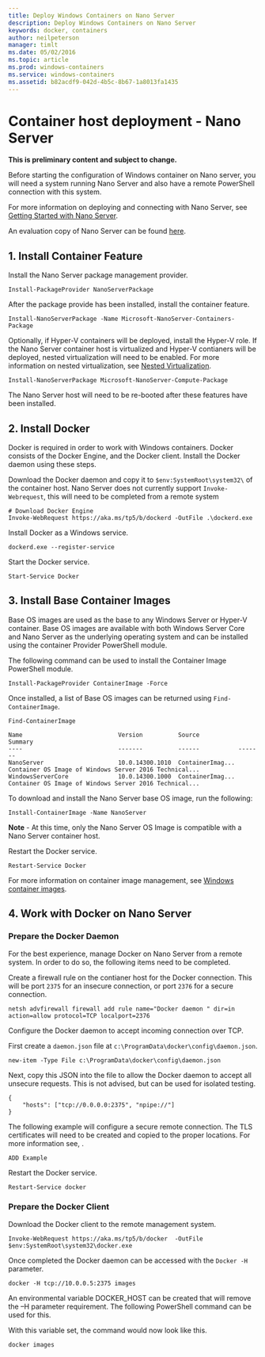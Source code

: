 ```yaml
---
title: Deploy Windows Containers on Nano Server
description: Deploy Windows Containers on Nano Server
keywords: docker, containers
author: neilpeterson
manager: timlt
ms.date: 05/02/2016
ms.topic: article
ms.prod: windows-containers
ms.service: windows-containers
ms.assetid: b82acdf9-042d-4b5c-8b67-1a8013fa1435
---
```


# Container host deployment - Nano Server

**This is preliminary content and subject to change.** 

Before starting the configuration of Windows container on Nano server, you will need a system running Nano Server and also have a remote PowerShell connection with this system.

For more information on deploying and connecting with Nano Server, see [Getting Started with Nano Server]( https://technet.microsoft.com/en-us/library/mt126167.aspx).

An evaluation copy of Nano Server can be found [here](https://msdn.microsoft.com/en-us/virtualization/windowscontainers/nano_eula).

## 1. Install Container Feature

Install the Nano Server package management provider.

```none
Install-PackageProvider NanoServerPackage
```

After the package provide has been installed, install the container feature.

```none
Install-NanoServerPackage -Name Microsoft-NanoServer-Containers-Package
```

Optionally, if Hyper-V containers will be deployed, install the Hyper-V role. If the Nano Server container host is virtualized and Hyper-V contianers will be deployed, nested virtualization will need to be enabled. For more information on nested virtualization, see [Nested Virtualization]( https://msdn.microsoft.com/en-us/virtualization/hyperv_on_windows/user_guide/nesting).

```none
Install-NanoServerPackage Microsoft-NanoServer-Compute-Package
```

The Nano Server host will need to be re-booted after these features have been installed.

## 2. Install Docker

Docker is required in order to work with Windows containers. Docker consists of the Docker Engine, and the Docker client. Install the Docker daemon using these steps.


Download the Docker daemon and copy it to `$env:SystemRoot\system32\` of the container host. Nano Server does not currently support `Invoke-Webrequest`, this will need to be completed from a remote system

```none
# Download Docker Engine
Invoke-WebRequest https://aka.ms/tp5/b/dockerd -OutFile .\dockerd.exe
```

Install Docker as a Windows service.

```none
dockerd.exe --register-service
```

Start the Docker service.

```none
Start-Service Docker
```

## 3. Install Base Container Images

Base OS images are used as the base to any Windows Server or Hyper-V container. Base OS images are available with both Windows Server Core and Nano Server as the underlying operating system and can be installed using the container Provider PowerShell module.

The following command can be used to install the Container Image PowerShell module.

```none
Install-PackageProvider ContainerImage -Force
```

Once installed, a list of Base OS images can be returned using `Find-ContainerImage`.

```none
Find-ContainerImage

Name                           Version          Source           Summary
----                           -------          ------           -------
NanoServer                     10.0.14300.1010  ContainerImag... Container OS Image of Windows Server 2016 Technical...
WindowsServerCore              10.0.14300.1000  ContainerImag... Container OS Image of Windows Server 2016 Technical...
```

To download and install the Nano Server base OS image, run the following:

```none
Install-ContainerImage -Name NanoServer
```

**Note** - At this time, only the Nano Server OS Image is compatible with a Nano Server container host.

Restart the Docker service.

```none
Restart-Service Docker
```

For more information on container image management, see [Windows container images](../management/manage_images.md).

## 4. Work with Docker on Nano Server

### Prepare the Docker Daemon

For the best experience, manage Docker on Nano Server from a remote system. In order to do so, the following items need to be completed.

Create a firewall rule on the contianer host for the Docker connection. This will be port `2375` for an insecure connection, or port `2376` for a secure connection.

```none
netsh advfirewall firewall add rule name="Docker daemon " dir=in action=allow protocol=TCP localport=2376
```

Configure the Docker daemon to accept incoming connection over TCP.

First create a `daemon.json` file at `c:\ProgramData\docker\config\daemon.json`.

```none
new-item -Type File c:\ProgramData\docker\config\daemon.json
```

Next, copy this JSON into the file to allow the Docker daemon to accept all unsecure requests. This is not advised, but can be used for isolated testing.

```none
{
    "hosts": ["tcp://0.0.0.0:2375", "npipe://"]
}
```

The following example will configure a secure remote connection. The TLS certificates will need to be created and copied to the proper locations. For more information see, []().

```none
ADD Example
```

Restart the Docker service.

```none
Restart-Service docker
```

### Prepare the Docker Client

Download the Docker client to the remote management system.

```none
Invoke-WebRequest https://aka.ms/tp5/b/docker  -OutFile $env:SystemRoot\system32\docker.exe
```

Once completed the Docker daemon can be accessed with the `Docker -H` parameter.

```none
docker -H tcp://10.0.0.5:2375 images
```

An environmental variable DOCKER_HOST can be created that will remove the –H parameter requirement. The following PowerShell command can be used for this.

With this variable set, the command would now look like this.

```none
docker images
```